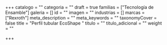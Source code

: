 +++
catalogo = ""
categoria = ""
draft = true
familias = ["Tecnología de Ensamble"]
galeria = []
id = ""
imagen = ""
industrias = []
marcas = ["Rexroth"]
meta_description = ""
meta_keywords = ""
taxonomyCover = false
title = "Perfil tubular EcoShape "
titulo = ""
titulo_adicional = ""
weight = ""

+++
